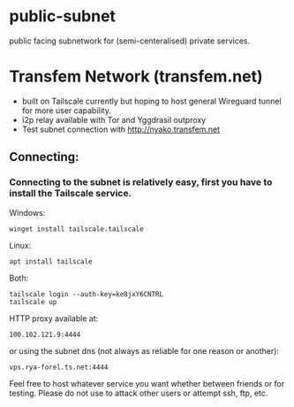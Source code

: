 # public-subnet
public facing subnetwork for (semi-centeralised) private services.

# Transfem Network (transfem.net)
  - built on Tailscale currently but hoping to host general Wireguard tunnel for more user capability.
  - i2p relay available with Tor and Yggdrasil outproxy
  - Test subnet connection with http://nyako.transfem.net
  
 ## Connecting:
 ### Connecting to the subnet is relatively easy, first you have to install the Tailscale service.
 Windows: 
 ```
 winget install tailscale.tailscale
 ```
 
 Linux: 
 ```
 apt install tailscale
 ```
 Both: 
 ```
 tailscale login --auth-key=ke8jxY6CNTRL
 tailscale up
 ```
 HTTP proxy available at:
 ```
 100.102.121.9:4444
 ```
 or using the subnet dns (not always as reliable for one reason or another):
 ```
 vps.rya-forel.ts.net:4444
 ```
 
 Feel free to host whatever service you want whether between friends or for testing. Please do not use to attack other users or attempt ssh, ftp, etc.
